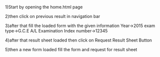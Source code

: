 1)Start by opening the home.html page

2)then click on previous result in navigation bar

3)after that fill the loaded form with the given information
	Year->2015
	exam type->G.C.E A/L Examination
	Index number->12345

4)after that result sheet loaded then click on Request Result Sheet Button

5)then a new form loaded fill the form and request for result sheet
